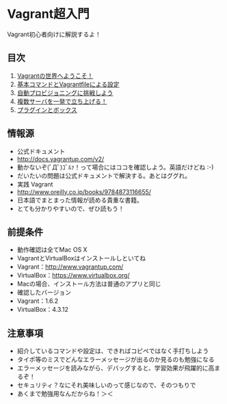 Vagrant超入門
=============

Vagrant初心者向けに解説するよ！

## 目次

1. [Vagrantの世界へようこそ！](https://github.com/tmknom/study-vagrant/tree/master/study1)
1. [基本コマンドとVagrantfileによる設定](https://github.com/tmknom/study-vagrant/tree/master/study2)
1. [自動プロビジョニングに挑戦しよう](https://github.com/tmknom/study-vagrant/tree/master/study3)
1. [複数サーバを一発で立ち上げる！](https://github.com/tmknom/study-vagrant/tree/master/study4)
1. [プラグインとボックス](https://github.com/tmknom/study-vagrant/tree/master/study5)


## 情報源

* 公式ドキュメント
 * <http://docs.vagrantup.com/v2/>
 * 動かないぞ(ﾟДﾟ)ｺﾞﾙｧ！って場合にはココを確認しよう。英語だけどね :-)
 * だいたいの問題は公式ドキュメントで解決する。あとはググれ。
* 実践 Vagrant
 * <http://www.oreilly.co.jp/books/9784873116655/>
 * 日本語でまとまった情報が読める貴重な書籍。
 * とても分かりやすいので、ぜひ読もう！


## 前提条件

* 動作確認は全てMac OS X
* VagrantとVirtualBoxはインストールしといてね
 * Vagrant：<http://www.vagrantup.com/>
 * VirtualBox：<https://www.virtualbox.org/>
 * Macの場合、インストール方法は普通のアプリと同じ
* 確認したバージョン
 * Vagrant：1.6.2
 * VirtualBox：4.3.12


## 注意事項

* 紹介しているコマンドや設定は、できればコピペではなく手打ちしよう
 * タイポ等のミスでどんなエラーメッセージが出るのか見るのも勉強になる
 * エラーメッセージを読みながら、デバッグすると、学習効果が飛躍的に高まるぞ！
* セキュリティ？なにそれ美味しいのって感じなので、そのつもりで
 * あくまで勉強用なんだからね！＞＜

